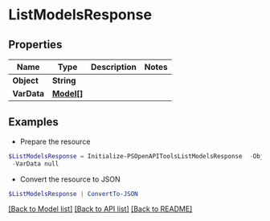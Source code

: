 # ListModelsResponse
## Properties

Name | Type | Description | Notes
------------ | ------------- | ------------- | -------------
**Object** | **String** |  | 
**VarData** | [**Model[]**](Model.md) |  | 

## Examples

- Prepare the resource
```powershell
$ListModelsResponse = Initialize-PSOpenAPIToolsListModelsResponse  -Object null `
 -VarData null
```

- Convert the resource to JSON
```powershell
$ListModelsResponse | ConvertTo-JSON
```

[[Back to Model list]](../README.md#documentation-for-models) [[Back to API list]](../README.md#documentation-for-api-endpoints) [[Back to README]](../README.md)

